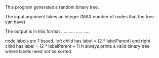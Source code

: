 This program generates a random binary tree.

The input argument takes an integer (MAX number of nodes that the tree can have)

The output is in this format
<total nodes>
<node label> <node value>
<node label> <node value>
.....
.....
.....
.....
<node label> <node value>

node labels are 1 based. left child has label = (2 * labelParent) and right child has label = (2 * labelParent + 1)
It always prints a valid binary tree where labels need not be sorted.